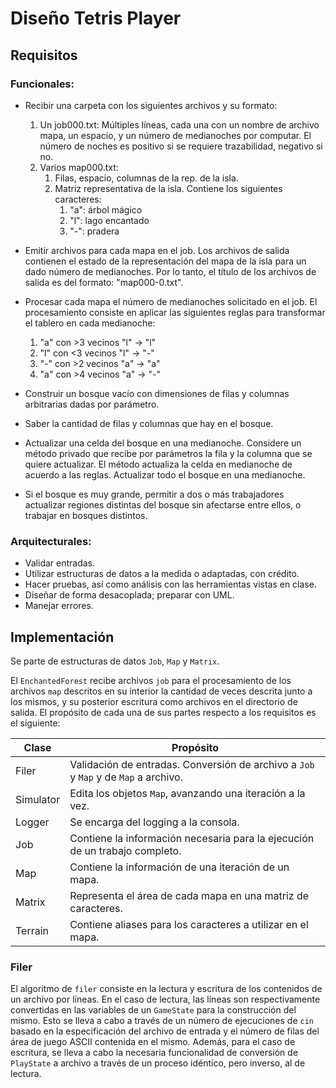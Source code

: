# Diseño Tetris Player

## Requisitos

### Funcionales:

* Recibir una carpeta con los siguientes archivos y su formato:
    1. Un job000.txt: Múltiples líneas, cada una con un nombre de archivo
       mapa, un espacio, y un número de medianoches por computar. El número
       de noches es positivo si se requiere trazabilidad, negativo si no.
    2. Varios map000.txt:
        1. Filas, espacio, columnas de la rep. de la isla.
        2. Matriz representativa de la isla. Contiene los siguientes caracteres:
            1. "a": árbol mágico
            2. "l": lago encantado
            3. "-": pradera

* Emitir archivos para cada mapa en el job. Los archivos de salida contienen
  el estado de la representación del mapa de la isla para un dado número de
  medianoches. Por lo tanto, el título de los archivos de salida es del
  formato: "map000-0.txt".

* Procesar cada mapa el número de medianoches solicitado en el job. El
  procesamiento consiste en aplicar las siguientes reglas para transformar
  el tablero en cada medianoche:
    1. "a" con >3 vecinos "l" -> "l"
    2. "l" con <3 vecinos "l" -> "-"
    3. "-" con >2 vecinos "a" -> "a"
    4. "a" con >4 vecinos "a" -> "-"

* Construir un bosque vacío con dimensiones de filas y columnas arbitrarias
  dadas por parámetro.
* Saber la cantidad de filas y columnas que hay en el bosque.
* Actualizar una celda del bosque en una medianoche. Considere un método
  privado que recibe por parámetros la fila y la columna que se quiere
  actualizar. El método actualiza la celda en medianoche de acuerdo a las
  reglas. Actualizar todo el bosque en una medianoche.
* Si el bosque es muy grande, permitir a dos o más trabajadores actualizar
  regiones distintas del bosque sin afectarse entre ellos, o trabajar en bosques
  distintos.

### Arquitecturales:

* Validar entradas.
* Utilizar estructuras de datos a la medida o adaptadas, con crédito.
* Hacer pruebas, así como análisis con las herramientas vistas en clase.
* Diseñar de forma desacoplada; preparar con UML.
* Manejar errores.

## Implementación

Se parte de estructuras de datos `Job`, `Map` y `Matrix`.

El `EnchantedForest` recibe archivos `job` para el procesamiento de los
archivos `map` descritos en su interior la cantidad de veces descrita junto
a los mismos, y su posterior escritura como archivos en el directorio de
salida. El propósito de cada una de sus partes respecto a los requisitos es el
siguiente:

| Clase     | Propósito                                                                           |
|-----------|-------------------------------------------------------------------------------------|
| Filer     | Validación de entradas. Conversión de archivo a `Job` y `Map` y de `Map` a archivo. |
| Simulator | Edita los objetos `Map`, avanzando una iteración a la vez.                          |
| Logger    | Se encarga del logging a la consola.                                                |
| Job       | Contiene la información necesaria para la ejecución de un trabajo completo.         |
| Map       | Contiene la información de una iteración de un mapa.                                |
| Matrix    | Representa el área de cada mapa en una matriz de caracteres.                        |
| Terrain   | Contiene aliases para los caracteres a utilizar en el mapa.                         |

### Filer

El algoritmo de `filer` consiste en la lectura y escritura de los contenidos de
un archivo por líneas. En el caso de lectura, las líneas son respectivamente
convertidas en las variables de un `GameState` para la construcción del
mismo. Esto se lleva a cabo a través de un número de ejecuciones de `cin`
basado en la especificación del archivo de entrada y el número de filas del
área de juego ASCII contenida en el mismo. Además, para el caso de escritura, se
lleva a cabo la necesaria funcionalidad de conversión de `PlayState` a
archivo a través de un proceso idéntico, pero inverso, al de lectura.

